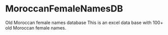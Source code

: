 # MoroccanFemaleNamesDB
Old Moroccan female names database
This is an excel data base with 100+ old Moroccan female names. 
